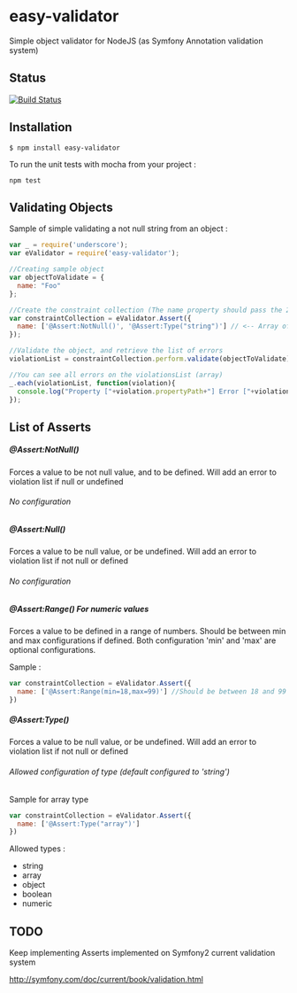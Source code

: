 easy-validator
==============

Simple object validator for NodeJS (as Symfony Annotation validation system)

Status
------

[![Build Status](https://travis-ci.org/urodoz/easy-validator.png?branch=master)](https://travis-ci.org/urodoz/easy-validator)

Installation
------------

```shell
$ npm install easy-validator
```

To run the unit tests with mocha from your project :

```shell
npm test
```

Validating Objects
------------------

Sample of simple validating a not null string from an object :

```javascript
var _ = require('underscore');
var eValidator = require('easy-validator');

//Creating sample object
var objectToValidate = {
  name: "Foo"
};

//Create the constraint collection (The name property should pass the 2 validations , NotNull and String type
var constraintCollection = eValidator.Assert({
  name: ['@Assert:NotNull()', '@Assert:Type("string")'] // <-- Array of asserts
});

//Validate the object, and retrieve the list of errors
violationList = constraintCollection.perform.validate(objectToValidate);

//You can see all errors on the violationsList (array)
_.each(violationList, function(violation){
  console.log("Property ["+violation.propertyPath+"] Error ["+violation.message+"]");
});
```

List of Asserts
---------------

##### @Assert:NotNull()

Forces a value to be not null value, and to be defined. Will add an error to violation list if null or undefined

###### No configuration

##### @Assert:Null()

Forces a value to be null value, or be undefined. Will add an error to violation list if not null or defined

###### No configuration

##### @Assert:Range() For numeric values

Forces a value to be defined in a range of numbers. Should be between min and max configurations if defined.
Both configuration 'min' and 'max' are optional configurations.

Sample :

```javascript
var constraintCollection = eValidator.Assert({
  name: ['@Assert:Range(min=18,max=99)'] //Should be between 18 and 99 the value to be matched
})
```

##### @Assert:Type()

Forces a value to be null value, or be undefined. Will add an error to violation list if not null or defined

###### Allowed configuration of type (default configured to 'string')

Sample for array type

```javascript
var constraintCollection = eValidator.Assert({
  name: ['@Assert:Type("array")']
})
```

Allowed types :

+ string
+ array
+ object
+ boolean
+ numeric

TODO
----

Keep implementing Asserts implemented on Symfony2 current validation system 

http://symfony.com/doc/current/book/validation.html
